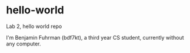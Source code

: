 # hello-world
Lab 2, hello world repo

I'm Benjamin Fuhrman (bdf7kt), a third year CS student, currently without any computer.
